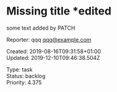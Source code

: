 # Missing title *edited

some text added by PATCH

Reporter: qqq <qqq@example.com>  

Created: 2019-08-16T09:31:58+01:00  
Updated: 2019-12-10T09:46:38.504Z

Type: task  
Status: backlog  
Priority: 4.375
